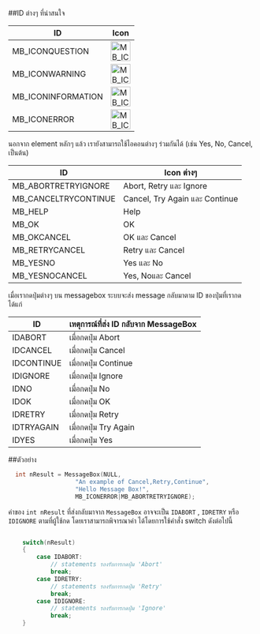 
##ID ต่างๆ ที่น่าสนใจ

ID  | Icon
---|---
MB_ICONQUESTION | <img src="http://www.win32developer.com/images/iconquestion.jpg" alt="MB_ICONQUESTION" width="40" height="40">
MB_ICONWARNING |  <img src="http://www.win32developer.com/images/iconwarning.jpg" alt="MB_ICONWARNING" width="40" height="40">  
MB_ICONINFORMATION | <img src="http://www.win32developer.com/images/iconinformation.jpg" alt="MB_ICONINFORMATION" width="40" height="40"> 
MB_ICONERROR | <img src="http://www.win32developer.com/images/iconerror.jpg" alt="MB_ICONERROR" width="40" height="40"> 

นอกจาก element หลักๆ แล้ว เรายังสามารถใช้ไอคอนต่างๆ ร่วมกันได้  (เช่น Yes, No, Cancel, เป็นต้น)

ID  | Icon ต่างๆ 
---|---
MB_ABORTRETRYIGNORE | Abort, Retry และ Ignore
MB_CANCELTRYCONTINUE | Cancel, Try Again และ Continue
MB_HELP | Help
MB_OK | OK
MB_OKCANCEL | OK และ  Cancel
MB_RETRYCANCEL | Retry และ  Cancel
MB_YESNO | Yes และ No
MB_YESNOCANCEL | Yes, Noและ Cancel


เมื่อเรากดปุ่มต่างๆ บน messagebox ระบบจะส่ง message กลับมาตาม ID ของปุ่มที่เรากด ได้แก่

ID  |  เหตุการณ์ที่ส่ง ID กลับจาก MessageBox 
---|---
IDABORT | เมื่อกดปุ่ม Abort
IDCANCEL | เมื่อกดปุ่ม Cancel  
IDCONTINUE | เมื่อกดปุ่ม Continue 
IDIGNORE | เมื่อกดปุ่ม Ignore 
IDNO | เมื่อกดปุ่ม No 
IDOK | เมื่อกดปุ่ม OK 
IDRETRY | เมื่อกดปุ่ม Retry 
IDTRYAGAIN | เมื่อกดปุ่ม Try Again
IDYES | เมื่อกดปุ่ม Yes

##ตัวอย่าง
```c 
  int nResult = MessageBox(NULL,
                   "An example of Cancel,Retry,Continue",
                   "Hello Message Box!",
                   MB_ICONERROR|MB_ABORTRETRYIGNORE);
```
ค่าของ <code>int nResult</code> ที่ส่งกลับมาจาก <code>MessageBox</code> อาจจะเป็น <code>IDABORT</code> ,  <code>IDRETRY</code> หรือ <code>IDIGNORE</code> ตามที่ผู้ใช้กด โดยเราสามารถพิจารณาค่า ได้โดยการใช้คำสั่ง switch ดังต่อไปนี้

```c 

	switch(nResult)
	{
		case IDABORT:
			// statements รองรับการกดปุ่ม 'Abort' 
			break;
		case IDRETRY:
			// statements รองรับการกดปุ่ม 'Retry'  
			break;
		case IDIGNORE:
			// statements รองรับการกดปุ่ม 'Ignore' 
			break;
	}
```
 
 
